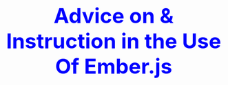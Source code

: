 <h2 align="center"><font size="14" color="blue">Advice on & Instruction in the Use Of Ember.js</font></h2>


